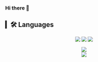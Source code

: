 ### Hi there 👋


## ▎🛠 Languages
<p align='center'>
  <img src="https://img.shields.io/badge/?style=flat-square&logo=C&logoColor=white"/>
  <img src="https://img.shields.io/badge/JavaScript-F7DF1E?style=flat-square&logo=JavaScript&logoColor=white"/>
  <img src="https://img.shields.io/badge/React-FFFFFF?style=flat-square&logo=React&logoColor=blue"/>
</p>

<p align='center'>
  <a href="https://github.com/anuraghazra/github-readme-stats">
    <img src="https://github-readme-stats.vercel.app/api?username=Josanghyeon&bg_color=30,e96443,904e95&title_color=fff&text_color=fff"/>
  </a>
  <br>
  <img src="http://mazassumnida.wtf/api/v2/generate_badge?boj=lokijoji2"/>
</p>



    

